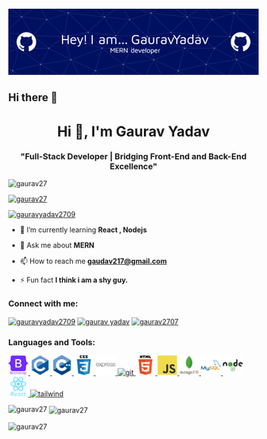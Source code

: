 ![logo](https://github.com/Gaurav270924/Gaurav270924/blob/main/github-header-image.png)
## Hi there 👋
<h1 align="center">Hi 👋, I'm Gaurav Yadav</h1>
<h3 align="center">"Full-Stack Developer | Bridging Front-End and Back-End Excellence"</h3>

<p align="left"> <img src="https://komarev.com/ghpvc/?username=gaurav27&label=Profile%20views&color=0e75b6&style=flat" alt="gaurav27" /> </p>

<p align="left"> <a href="https://github.com/ryo-ma/github-profile-trophy"><img src="https://github-profile-trophy.vercel.app/?username=gaurav27" alt="gaurav27" /></a> </p>

<p align="left"> <a href="https://twitter.com/gauravyadav2709" target="blank"><img src="https://img.shields.io/twitter/follow/gauravyadav2709?logo=twitter&style=for-the-badge" alt="gauravyadav2709" /></a> </p>

- 🌱 I’m currently learning **React , Nodejs**

- 💬 Ask me about **MERN**

- 📫 How to reach me **gaudav217@gmail.com**

- ⚡ Fun fact **I think i am a shy guy.**

<h3 align="left">Connect with me:</h3>
<p align="left">
<a href="https://twitter.com/gauravyadav2709" target="blank"><img align="center" src="https://raw.githubusercontent.com/rahuldkjain/github-profile-readme-generator/master/src/images/icons/Social/twitter.svg" alt="gauravyadav2709" height="30" width="40" /></a>
<a href="https://linkedin.com/in/gaurav yadav" target="blank"><img align="center" src="https://raw.githubusercontent.com/rahuldkjain/github-profile-readme-generator/master/src/images/icons/Social/linked-in-alt.svg" alt="gaurav yadav" height="30" width="40" /></a>
<a href="https://www.leetcode.com/gaurav2707" target="blank"><img align="center" src="https://raw.githubusercontent.com/rahuldkjain/github-profile-readme-generator/master/src/images/icons/Social/leet-code.svg" alt="gaurav2707" height="30" width="40" /></a>
</p>

<h3 align="left">Languages and Tools:</h3>
<p align="left"> <a href="https://getbootstrap.com" target="_blank" rel="noreferrer"> <img src="https://raw.githubusercontent.com/devicons/devicon/master/icons/bootstrap/bootstrap-plain-wordmark.svg" alt="bootstrap" width="40" height="40"/> </a> <a href="https://www.cprogramming.com/" target="_blank" rel="noreferrer"> <img src="https://raw.githubusercontent.com/devicons/devicon/master/icons/c/c-original.svg" alt="c" width="40" height="40"/> </a> <a href="https://www.w3schools.com/cpp/" target="_blank" rel="noreferrer"> <img src="https://raw.githubusercontent.com/devicons/devicon/master/icons/cplusplus/cplusplus-original.svg" alt="cplusplus" width="40" height="40"/> </a> <a href="https://www.w3schools.com/css/" target="_blank" rel="noreferrer"> <img src="https://raw.githubusercontent.com/devicons/devicon/master/icons/css3/css3-original-wordmark.svg" alt="css3" width="40" height="40"/> </a> <a href="https://expressjs.com" target="_blank" rel="noreferrer"> <img src="https://raw.githubusercontent.com/devicons/devicon/master/icons/express/express-original-wordmark.svg" alt="express" width="40" height="40"/> </a> <a href="https://git-scm.com/" target="_blank" rel="noreferrer"> <img src="https://www.vectorlogo.zone/logos/git-scm/git-scm-icon.svg" alt="git" width="40" height="40"/> </a> <a href="https://www.w3.org/html/" target="_blank" rel="noreferrer"> <img src="https://raw.githubusercontent.com/devicons/devicon/master/icons/html5/html5-original-wordmark.svg" alt="html5" width="40" height="40"/> </a> <a href="https://developer.mozilla.org/en-US/docs/Web/JavaScript" target="_blank" rel="noreferrer"> <img src="https://raw.githubusercontent.com/devicons/devicon/master/icons/javascript/javascript-original.svg" alt="javascript" width="40" height="40"/> </a> <a href="https://www.mongodb.com/" target="_blank" rel="noreferrer"> <img src="https://raw.githubusercontent.com/devicons/devicon/master/icons/mongodb/mongodb-original-wordmark.svg" alt="mongodb" width="40" height="40"/> </a> <a href="https://www.mysql.com/" target="_blank" rel="noreferrer"> <img src="https://raw.githubusercontent.com/devicons/devicon/master/icons/mysql/mysql-original-wordmark.svg" alt="mysql" width="40" height="40"/> </a> <a href="https://nodejs.org" target="_blank" rel="noreferrer"> <img src="https://raw.githubusercontent.com/devicons/devicon/master/icons/nodejs/nodejs-original-wordmark.svg" alt="nodejs" width="40" height="40"/> </a> <a href="https://reactjs.org/" target="_blank" rel="noreferrer"> <img src="https://raw.githubusercontent.com/devicons/devicon/master/icons/react/react-original-wordmark.svg" alt="react" width="40" height="40"/> </a> <a href="https://tailwindcss.com/" target="_blank" rel="noreferrer"> <img src="https://www.vectorlogo.zone/logos/tailwindcss/tailwindcss-icon.svg" alt="tailwind" width="40" height="40"/> </a> </p>

<p><img align="left" src="https://github-readme-stats.vercel.app/api/top-langs?username=gaurav27&show_icons=true&locale=en&layout=compact" alt="gaurav27" /></p>

<p>&nbsp;<img align="center" src="https://github-readme-stats.vercel.app/api?username=gaurav27&show_icons=true&locale=en" alt="gaurav27" /></p>

<p><img align="center" src="https://github-readme-streak-stats.herokuapp.com/?user=gaurav27&" alt="gaurav27" /></p>
